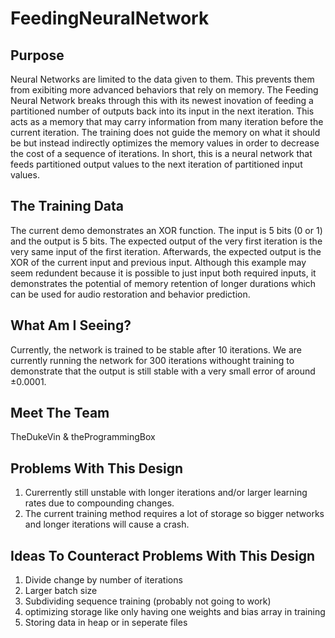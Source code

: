 # FeedingNeuralNetwork

## Purpose
Neural Networks are limited to the data given to them. This prevents them from exibiting more advanced behaviors that rely on memory. The Feeding Neural Network breaks through this with its newest inovation of feeding a partitioned number of outputs back into its input in the next iteration. This acts as a memory that may carry information from many iteration before the current iteration. The training does not guide the memory on what it should be but instead indirectly optimizes the memory values in order to decrease the cost of a sequence of iterations. In short, this is a neural network that feeds partitioned output values to the next iteration of partitioned input values.

## The Training Data
The current demo demonstrates an XOR function. The input is 5 bits (0 or 1) and the output is 5 bits. The expected output of the very first iteration is the very same input of the first iteration. Afterwards, the expected output is the XOR of the current input and previous input. Although this example may seem redundent because it is possible to just input both required inputs, it demonstrates the potential of memory retention of longer durations which can be used for audio restoration and behavior prediction.

## What Am I Seeing?
Currently, the network is trained to be stable after 10 iterations. We are currently running the network for 300 iterations withought training to demonstrate that the output is still stable with a very small error of around ±0.0001.

## Meet The Team
TheDukeVin & theProgrammingBox

## Problems With This Design
1. Curerrently still unstable with longer iterations and/or larger learning rates due to compounding changes.
2. The current training method requires a lot of storage so bigger networks and longer iterations will cause a crash.

## Ideas To Counteract Problems With This Design
1. Divide change by number of iterations
2. Larger batch size
3. Subdividing sequence training (probably not going to work)
4. optimizing storage like only having one weights and bias array in training
5. Storing data in heap or in seperate files
